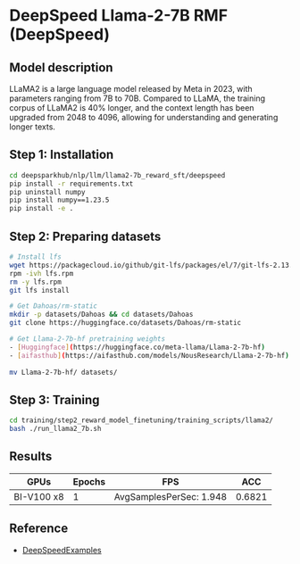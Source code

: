# DeepSpeed Llama-2-7B RMF (DeepSpeed)

## Model description

LLaMA2 is a large language model released by Meta in 2023, with parameters ranging from 7B to 70B. Compared to LLaMA,
the training corpus of LLaMA2 is 40% longer, and the context length has been upgraded from 2048 to 4096, allowing for
understanding and generating longer texts.

## Step 1: Installation

```sh
cd deepsparkhub/nlp/llm/llama2-7b_reward_sft/deepspeed
pip install -r requirements.txt
pip uninstall numpy
pip install numpy==1.23.5
pip install -e .
```

## Step 2: Preparing datasets

```sh
# Install lfs
wget https://packagecloud.io/github/git-lfs/packages/el/7/git-lfs-2.13.2-1.el7.x86_64.rpm/download -O lfs.rpm
rpm -ivh lfs.rpm
rm -y lfs.rpm
git lfs install

# Get Dahoas/rm-static
mkdir -p datasets/Dahoas && cd datasets/Dahoas
git clone https://huggingface.co/datasets/Dahoas/rm-static

# Get Llama-2-7b-hf pretraining weights 
- [Huggingface](https://huggingface.co/meta-llama/Llama-2-7b-hf)
- [aifasthub](https://aifasthub.com/models/NousResearch/Llama-2-7b-hf)
 
mv Llama-2-7b-hf/ datasets/
```

## Step 3: Training

```sh
cd training/step2_reward_model_finetuning/training_scripts/llama2/
bash ./run_llama2_7b.sh
```

## Results

| GPUs       | Epochs | FPS                     | ACC    |
|------------|--------|-------------------------|--------|
| BI-V100 x8 | 1      | AvgSamplesPerSec: 1.948 | 0.6821 |

## Reference

- [DeepSpeedExamples](https://github.com/microsoft/DeepSpeedExamples/tree/master/applications/DeepSpeed-Chat)
